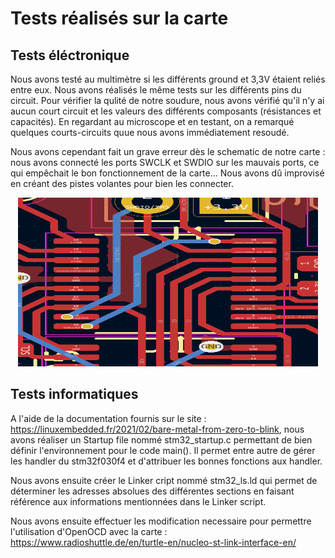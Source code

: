 # Tests réalisés sur la carte

## Tests éléctronique
Nous avons testé au multimètre si les différents ground et 3,3V étaient reliés entre eux. Nous avons réalisés le même tests sur les différents pins du circuit.
Pour vérifier la qulité de notre soudure, nous avons vérifié qu'il n'y ai aucun court circuit et les valeurs des différents composants (résistances et capacités).
En regardant au microscope et en testant, on a remarqué quelques courts-circuits quue nous avons immédiatement resoudé.

Nous avons cependant fait un grave erreur dès le schematic de notre carte : nous avons connecté les ports SWCLK et SWDIO sur les mauvais ports, ce qui empêchait le bon fonctionnement de la carte... Nous avons dû improvisé en créant des pistes volantes pour bien les connecter.

<div style="text-align:center;">
  <img src="Images/Image_PCB_Changement.png" alt="PCB après correction" width="480" height="270">
</div>


## Tests informatiques

A l'aide de la documentation fournis sur le site : https://linuxembedded.fr/2021/02/bare-metal-from-zero-to-blink, nous avons réaliser un Startup file nommé stm32_startup.c permettant de bien définir l'environnement pour le code main().
Il permet entre autre de gérer les handler du stm32f030f4 et d'attribuer les bonnes fonctions aux handler.

Nous avons ensuite créer le Linker cript nommé stm32_ls.ld qui permet de déterminer les adresses absolues des différentes sections en faisant référence aux informations mentionnées dans le Linker script.

Nous avons ensuite effectuer les modification necessaire pour permettre l'utilisation d'OpenOCD avec la carte : https://www.radioshuttle.de/en/turtle-en/nucleo-st-link-interface-en/

